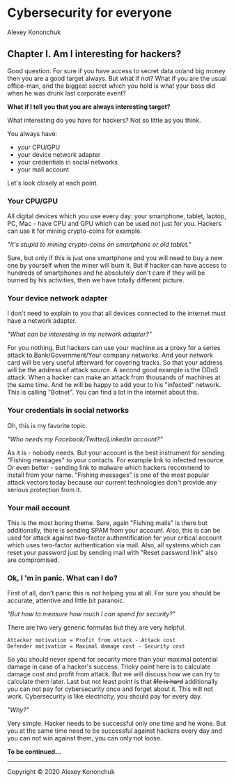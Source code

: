 # Cybersecurity for everyone
Alexey Kononchuk


## Chapter I. Am I interesting for hackers?
Good question. For sure if you have access to secret data or/and big money then you are a good target always. But what if not? What if you are the usual office-man, and the biggest secret which you hold is what your boss did when he was drunk last corporate event?

**What if I tell you that you are always interesting target?**
 
What interesting do you have for hackers? Not so little as you think.

You always have:

  - your CPU/GPU
  - your device network adapter
  - your credentials in social networks
  - your mail account

Let's look closely at each point.

### Your CPU/GPU 
All digital devices which you use every day: your smartphone, tablet, laptop, PC, Mac - have CPU and GPU which can be used not just for you. Hackers can use it for mining crypto-coins for example. 

*"It's stupid to mining crypto-coins on smartphone or old tablet."*
 
Sure, but only if this is just one smartphone and you will need to buy a new one by yourself when the miner will burn it. But if hacker can have access to hundreds of smartphones and he absolutely don't care if they will be burned by his activities, then we have totally different picture.
### Your device network adapter
I don't need to explain to you that all devices connected to the internet must have a network adapter.

*"What  can be interesting in my network adapter?"*

For you nothing. But hackers can use your machine as a proxy for a series attack to Bank/Government/Your company networks. And your network card will be very useful afterward for covering tracks. So that your address will be the address of attack source.
A second good example is the DDoS attack. When a hacker can make an attack from thousands of machines at the same time. And he will be happy to add your to his "infected" network. This is calling "Botnet". You can find a lot in the internet about this.
### Your credentials in social networks
Oh, this is my favorite topic. 

*"Who needs my Facebook/Twitter/LinkedIn account?"*

As it is - nobody needs. But your account is the best instrument for sending "Fishing messages" to your contacts. For example link to infected resource. Or even better - sending link to malware which hackers recommend to install from your name. "Fishing messages" is one of the most popular attack vectors today because our current technologies don't provide any serious protection from it.
### Your mail account
This is the most boring theme. Sure, again "Fishing mails" is there but additionally, there is sending SPAM from your account. Also, this is can be used for attack against two-factor authentification for your critical account which uses two-factor authentication via mail. Also, all systems which can reset your password just by sending mail with "Reset password link" also are compromised.

### Ok, I 'm in panic. What can I do?
First of all, don't panic this is not helping you at all.
For sure you should be accurate, attentive and little bit paranoic. 

*"But how to measure how much I can spend for security?"*

There are two very generic formulas but they are very helpful.
```
Attacker motivation = Profit from attack - Attack cost
Defender motivation = Maximal damage cost - Security cost
```
So you should never spend for security more than your maximal potential damage in case of a hacker's success. Tricky point here is to calculate damage cost and profit from attack. But we will discuss how we can try to calculate them later. 
Last but not least point is that  ~~life is hard~~ additionally you can not pay for cybersecurity once and forget about it. This will not work. Cybersecurity is like electricity, you should pay for every day.

*"Why?"*

Very simple. Hacker needs to be successful only one time and he wone. But you at the same time need to be successful against hackers every day and you can not win against them, you can only not loose.

**To be continued...**

---
Copyright &copy; 2020 Alexey Kononchuk
 

 

 